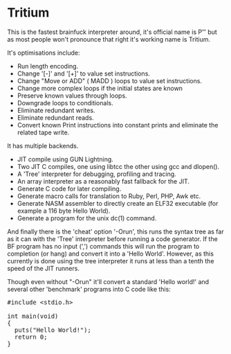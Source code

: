 Tritium
=======

This is the fastest brainfuck interpreter around, it's official name is Ρ‴ but as most people won't pronounce that right it's working name is Tritium.

It's optimisations include:

 * Run length encoding.
 * Change '[-]' and '[+]' to value set instructions.
 * Change "Move or ADD" ( MADD ) loops to value set instructions.
 * Change more complex loops if the initial states are known
 * Preserve known values through loops.
 * Downgrade loops to conditionals.
 * Eliminate redundant writes.
 * Eliminate redundant reads.
 * Convert known Print instructions into constant prints and eliminate the related tape write.

It has multiple backends.
 * JIT compile using GUN Lightning.
 * Two JIT C compiles, one using libtcc the other using gcc and dlopen().
 * A 'Tree' interpreter for debugging, profiling and tracing.
 * An array interpreter as a reasonably fast fallback for the JIT.
 * Generate C code for later compiling.
 * Generate macro calls for translation to Ruby, Perl, PHP, Awk etc.
 * Generate NASM assembler to directly create an ELF32 executable (for example a 116 byte Hello World).
 * Generate a program for the unix dc(1) command.

And finally there is the 'cheat' option '-Orun', this runs the syntax tree as far as it can with the 'Tree' interpreter before running a code generator. If the BF program has no input (',') commands this will run the program to completion (or hang) and convert it into a 'Hello World'. However, as this currently is done using the tree interpreter it runs at less than a tenth the speed of the JIT runners.

Though even without "-Orun" it'll convert a standard 'Hello world!' and several other 'benchmark' programs into C code like this:
<pre>
#include &lt;stdio.h&gt;

int main(void)
{
  puts("Hello World!");
  return 0;
}
</pre>
